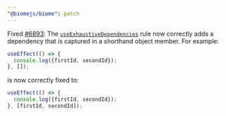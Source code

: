 ```yaml
---
"@biomejs/biome": patch
---
```


Fixed [#6893](https://github.com/biomejs/biome/issues/6893): The [`useExhaustiveDependencies`](https://biomejs.dev/linter/rules/use-exhaustive-dependencies/) rule now correctly adds a dependency that is captured in a shorthand object member. For example:

```jsx
useEffect(() => {
  console.log({firstId, secondId});
}, []);
```

is now correctly fixed to:

```jsx
useEffect(() => {
  console.log({firstId, secondId});
}, [firstId, secondId]);
```
